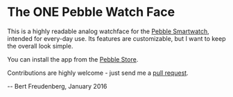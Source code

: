The ONE Pebble Watch Face
=========================

This is a highly readable analog watchface for the [Pebble Smartwatch][pebble], intended for every-day use.
Its features are customizable, but I want to keep the overall look simple.

You can install the app from the [Pebble Store][download].

Contributions are highly welcome - just send me a [pull request][pullreq].

-- Bert Freudenberg, January 2016

[pebble]:  https://getpebble.com/
[pullreq]: https://help.github.com/articles/using-pull-requests
[download]: https://apps.getpebble.com/applications/52bca8bb87e209ebc9000005
